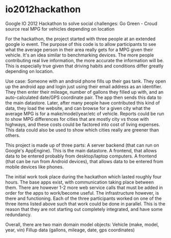 io2012hackathon
===============

Google IO 2012 Hackathon to solve social challenges: Go Green - Croud source real MPG for vehicles depending on location

For the hackathon, the project started with three people at an extended google io event.
The purpose of this code is to allow participants to see what the average person in their area really gets for a MPG given their vehicle. It's an idea similar to benchmarking devices. The more people contributing real live information, the more accurate the information will be. This is especially true given that driving habits and conditions differ greatly depending on location.

Use case: Someone with an android phone fills up their gas tank. They open up the android app and login just using their email address as an identifier. They then enter their mileage, number of gallons they filled up with, and an auto-calculated date/GPS coordinate pair. The app then sends this data to the main datastore. Later, after many people have contributed this kind of data, they load the website, and can browse for a given city what the average MPG is for a make/model/year/etc of vehicle. Reports could be run to show MPG differences for cities that are mostly city vs those with highways, and these costs could be factored into cost of living expenses. This data could also be used to show which cities really are greener than others.

This project is made up of three parts:
A server backend (that can run on Google's AppEngine). This is the main datastore.
A frontend, that allows data to be entered probably from desktop/laptop computers.
A frontend (that can be run from Android devices), that allows data to be entered from mobile devices like phones.

The initial work took place during the hackathon which lasted roughly four hours. The base apps exist, with communication taking place between them. There are however 1-2 more web service calls that must be added in order for the apps to work/become useful. The infrastructure however, is there and functioning. Each of the three participants worked on one of the three items listed above such that work could be done in parallel. This is the reason that they are not starting out completely integrated, and have some redundancy.

Overall, there are two main domain model objects:
Vehicle (make, model, year, vin)
Fillup data (gallons, mileage, date, gps coordinates)

